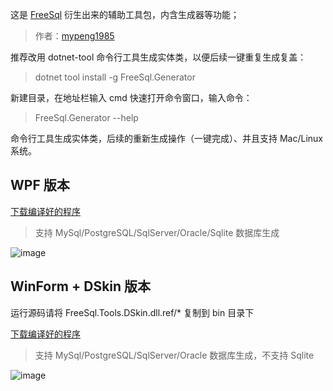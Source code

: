 这是 [FreeSql](https://github.com/2881099/FreeSql) 衍生出来的辅助工具包，内含生成器等功能；

> 作者：[mypeng1985](https://github.com/mypeng1985)

推荐改用 dotnet-tool 命令行工具生成实体类，以便后续一键重复生成复盖：

> dotnet tool install -g FreeSql.Generator

新建目录，在地址栏输入 cmd 快速打开命令窗口，输入命令：

> FreeSql.Generator --help

命令行工具生成实体类，后续的重新生成操作（一键完成）、并且支持 Mac/Linux 系统。

## WPF 版本

[下载编译好的程序](https://github.com/2881099/FreeSql.Tools/files/4399244/FreeSql.Tools-winform-1.3.2.zip)

> 支持 MySql/PostgreSQL/SqlServer/Oracle/Sqlite 数据库生成

![image](https://user-images.githubusercontent.com/16286519/76141354-4790e980-609e-11ea-869b-bb2c6980d98f.png)

## WinForm + DSkin 版本

运行源码请将 FreeSql.Tools.DSkin.dll.ref/* 复制到 bin 目录下

[下载编译好的程序](https://github.com/2881099/FreeSql.Tools/files/4238808/FreeSql.Tools-1.0.0.zip)

> 支持 MySql/PostgreSQL/SqlServer/Oracle 数据库生成，不支持 Sqlite

![image](https://user-images.githubusercontent.com/16286519/58793525-e0cf3300-8628-11e9-8959-d2efed685843.png)


